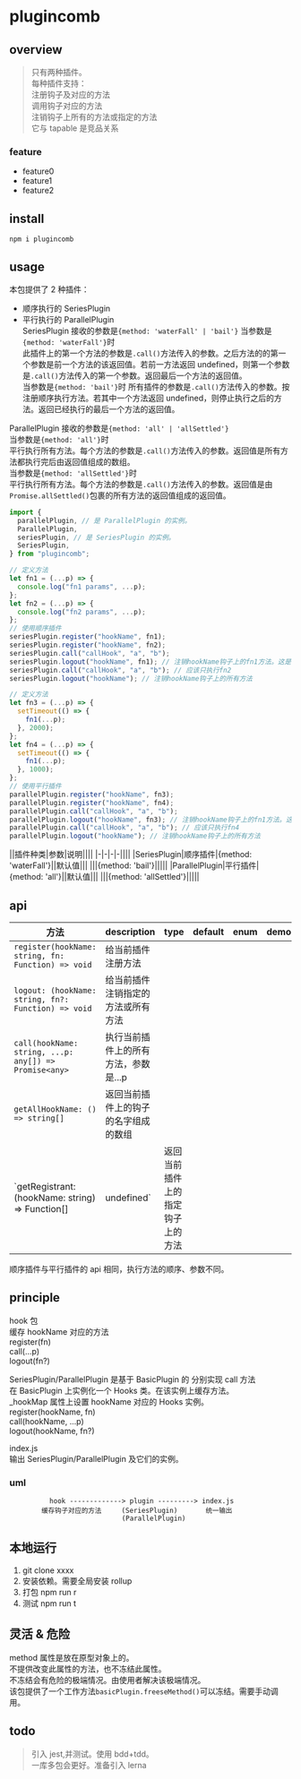 # plugincomb

## overview

> 只有两种插件。  
> 每种插件支持：  
> 注册钩子及对应的方法  
> 调用钩子对应的方法  
> 注销钩子上所有的方法或指定的方法  
> 它与 tapable 是竞品关系

### feature

- feature0
- feature1
- feature2

## install

`npm i plugincomb`

## usage

本包提供了 2 种插件：

- 顺序执行的 SeriesPlugin
- 平行执行的 ParallelPlugin  
  SeriesPlugin 接收的参数是`{method: 'waterFall' | 'bail'}`
  当参数是`{method: 'waterFall'}`时  
  此插件上的第一个方法的参数是`.call()`方法传入的参数。之后方法的的第一个参数是前一个方法的该返回值。若前一方法返回 undefined，则第一个参数是`.call()`方法传入的第一个参数。返回最后一个方法的返回值。  
  当参数是`{method: 'bail'}`时
  所有插件的参数是`.call()`方法传入的参数。按注册顺序执行方法。若其中一个方法返回 undefined，则停止执行之后的方法。返回已经执行的最后一个方法的返回值。

ParallelPlugin 接收的参数是`{method: 'all' | 'allSettled'}`  
当参数是`{method: 'all'}`时  
平行执行所有方法。每个方法的参数是`.call()`方法传入的参数。返回值是所有方法都执行完后由返回值组成的数组。  
当参数是`{method: 'allSettled'}`时  
平行执行所有方法。每个方法的参数是`.call()`方法传入的参数。返回值是由`Promise.allSettled()`包裹的所有方法的返回值组成的返回值。

```js
import {
  parallelPlugin, // 是 ParallelPlugin 的实例。
  ParallelPlugin,
  seriesPlugin, // 是 SeriesPlugin 的实例。
  SeriesPlugin,
} from "plugincomb";

// 定义方法
let fn1 = (...p) => {
  console.log("fn1 params", ...p);
};
let fn2 = (...p) => {
  console.log("fn2 params", ...p);
};
// 使用顺序插件
seriesPlugin.register("hookName", fn1);
seriesPlugin.register("hookName", fn2);
seriesPlugin.call("callHook", "a", "b");
seriesPlugin.logout("hookName", fn1); // 注销hookName钩子上的fn1方法。这是非等幂操作。
seriesPlugin.call("callHook", "a", "b"); // 应该只执行fn2
seriesPlugin.logout("hookName"); // 注销hookName钩子上的所有方法

// 定义方法
let fn3 = (...p) => {
  setTimeout(() => {
    fn1(...p);
  }, 2000);
};
let fn4 = (...p) => {
  setTimeout(() => {
    fn1(...p);
  }, 1000);
};
// 使用平行插件
parallelPlugin.register("hookName", fn3);
parallelPlugin.register("hookName", fn4);
parallelPlugin.call("callHook", "a", "b");
parallelPlugin.logout("hookName", fn3); // 注销hookName钩子上的fn1方法。这是非等幂操作。
parallelPlugin.call("callHook", "a", "b"); // 应该只执行fn4
parallelPlugin.logout("hookName"); // 注销hookName钩子上的所有方法
```

||插件种类|参数|说明||||
|-|-|-|-||||
|SeriesPlugin|顺序插件|{method: 'waterFall'}||默认值|||
|||{method: 'bail'}|||||
|ParallelPlugin|平行插件|{method: 'all'}||默认值|||
|||{method: 'allSettled'}|||||

## api

<!-- prettier-ignore-start -->
|方法|description|type|default|enum|demo|||
|-|-|-|-|-|-|-|-|
|`register(hookName: string, fn: Function) => void`|给当前插件注册方法|||||||
|`logout: (hookName: string, fn?: Function) => void`|给当前插件注销指定的方法或所有方法|||||||
|`call(hookName: string, ...p: any[]) => Promise<any>`|执行当前插件上的所有方法，参数是...p|||||||
|`getAllHookName: () => string[]`|返回当前插件上的钩子的名字组成的数组|||||||
|`getRegistrant: (hookName: string) => Function[] | undefined`|返回当前插件上的指定钩子上的方法|||||||
<!-- prettier-ignore-end -->

顺序插件与平行插件的 api 相同，执行方法的顺序、参数不同。

## principle

hook 包  
缓存 hookName 对应的方法  
register(fn)  
call(...p)  
logout(fn?)

SeriesPlugin/ParallelPlugin 是基于 BasicPlugin 的
分别实现 call 方法  
在 BasicPlugin 上实例化一个 Hooks 类。在该实例上缓存方法。  
\_hookMap 属性上设置 hookName 对应的 Hooks 实例。  
register(hookName, fn)  
call(hookName, ...p)  
logout(hookName, fn?)

index.js  
输出 SeriesPlugin/ParallelPlugin 及它们的实例。

### uml

```
          hook -------------> plugin ---------> index.js
        缓存钩子对应的方法     (SeriesPlugin)       统一输出
                            (ParallelPlugin)
```

## 本地运行

1. git clone xxxx
2. 安装依赖。需要全局安装 rollup
3. 打包 npm run r
4. 测试 npm run t

## 灵活 & 危险

method 属性是放在原型对象上的。  
不提供改变此属性的方法，也不冻结此属性。  
不冻结会有危险的极端情况。由使用者解决该极端情况。  
该包提供了一个工作方法`basicPlugin.freeseMethod()`可以冻结。需要手动调用。

## todo

> 引入 jest,并测试。使用 bdd+tdd。  
> 一库多包会更好。准备引入 lerna
